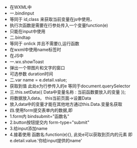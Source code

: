 * 在WXML中  
 * 一.bindinput   
  * 等同于 id,class 来获取当前变量在js中使用，  
  * 执行次函数是需要在行参处传入一个变量function(e)  
  * 只能在input中使用  
 * 二.bindtap   
  * 等同于 onlick   并且不需要(),运行函数  
  * 在wxml中使用name标签时
* 在JS中  
 * 一.wx.showToast  
  * 弹出一个带图片和文字的窗口   
  * 可选参数 duration时间  
 * 二.var name = e.detail.value;    
  * 获取到值 此处e为行参传入的e 等同于document.querySelector  
 * 三.this.setData({ Data中变量名称 : 当前函数要放入的变量 });  
  * 将数据放入data， this当前页面->设置Data  
  * 放入data中的变量才能在其他地方通过this.Data.变量名获取
 * 四.使用form提交表单内的数据,即  
  * 1.form内 bindsubmit="函数名"  
  * 2.button按钮提交内 form-type="submit"  
  * 3.给input添加name
  * 4.接着使用 函数名:function(e){}, 此处e可以获取到页内的元素  即e.detail.value.'你给input提供的name'
  


  
